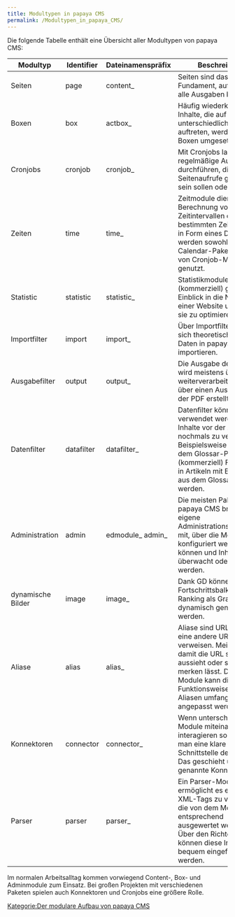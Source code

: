 ```yaml
---
title: Modultypen in papaya CMS
permalink: /Modultypen_in_papaya_CMS/
---
```


Die folgende Tabelle enthält eine Übersicht aller Modultypen von papaya CMS:

|Modultyp|Identifier|Dateinamenspräfix|Beschreibung|
|--------|----------|-----------------|------------|
|Seiten|page|content_|Seiten sind das Fundament, auf denen alle Ausgaben basieren.|
|Boxen|box|actbox_|Häufig wiederkehrende Inhalte, die auf unterschiedlichen Seiten auftreten, werden als Boxen umgesetzt.|
|Cronjobs|cronjob|cronjob_|Mit Cronjobs lassen sich regelmäßige Aufgaben durchführen, die nicht an Seitenaufrufe gekoppelt sein sollen oder dürfen.|
|Zeiten|time|time_|Zeitmodule dienen der Berechnung von Zeitintervallen oder eines bestimmten Zeitpunktes in Form eines Datums. Sie werden sowohl im Calendar-Paket als auch von Cronjob-Modulen genutzt.|
|Statistic|statistic|statistic_|Statistikmodule (kommerziell) geben Einblick in die Nutzung einer Website und helfen, sie zu optimieren.|
|Importfilter|import|import_|Über Importfilter lassen sich theoretisch beliebige Daten in papaya CMS importieren.|
|Ausgabefilter|output|output_|Die Ausgabe der Module wird meistens über XSLT weiterverarbeitet oder über einen Ausgabefilter, der PDF erstellt.|
|Datenfilter|datafilter|datafilter_|Datenfilter können verwendet werden um Inhalte vor der Ausgabe nochmals zu verändern. Beispielsweise können mit dem Glossar-Paket (kommerziell) Fachwörter in Artikeln mit Einträgen aus dem Glossar verlinkt werden.|
|Administration|admin|edmodule_ admin_|Die meisten Pakete von papaya CMS bringen eine eigene Administrationsoberfläche mit, über die Module konfiguriert werden können und Inhalte überwacht oder erstellt werden.|
|dynamische Bilder|image|image_|Dank GD können Buttons, Fortschrittsbalken und Ranking als Grafiken dynamisch generiert werden.|
|Aliase|alias|alias_|Aliase sind URLs, die auf eine andere URL verweisen. Meistens, damit die URL schöner aussieht oder sich besser merken lässt. Durch Module kann die Funktionsweise von Aliasen umfangreich angepasst werden.|
|Konnektoren|connector|connector_|Wenn unterschiedliche Module miteinander interagieren sollen, muss man eine klare Schnittstelle definieren. Das geschieht über so genannte Konnektoren.|
|Parser|parser|parser_|Ein Parser-Modul ermöglicht es eigene XML-Tags zu verwenden, die von dem Modul entsprechend ausgewertet werden. Über den Richtext-Editor können diese Inhalte bequem eingefügt werden.|

Im normalen Arbeitsalltag kommen vorwiegend Content-, Box- und Adminmodule zum Einsatz. Bei großen Projekten mit verschiedenen Paketen spielen auch Konnektoren und Cronjobs eine größere Rolle.

[Kategorie:Der modulare Aufbau von papaya CMS](Kategorie:Der_modulare_Aufbau_von_papaya_CMS )
